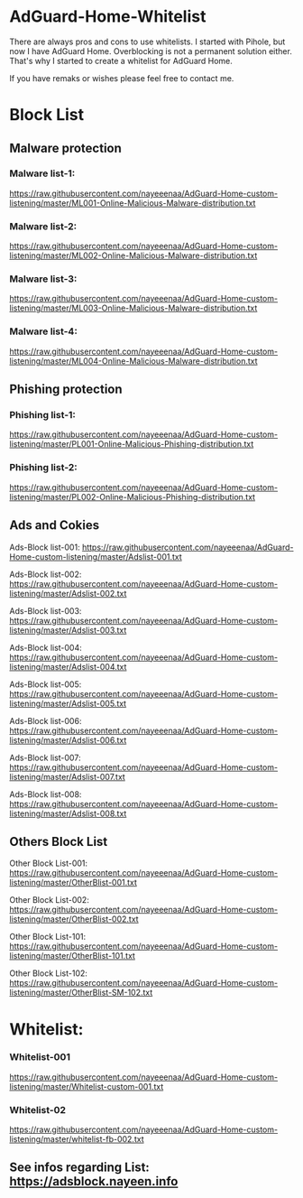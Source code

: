 # AdGuard-Home-Whitelist

There are always pros and cons to use whitelists. I started with Pihole, but now I have AdGuard Home. Overblocking is not a permanent solution either. That's why I started to create a whitelist for AdGuard Home. 

If you have remaks or wishes please feel free to contact me.


# Block List
## Malware protection

### Malware list-1:
https://raw.githubusercontent.com/nayeeenaa/AdGuard-Home-custom-listening/master/ML001-Online-Malicious-Malware-distribution.txt

### Malware list-2:
https://raw.githubusercontent.com/nayeeenaa/AdGuard-Home-custom-listening/master/ML002-Online-Malicious-Malware-distribution.txt

### Malware list-3:
https://raw.githubusercontent.com/nayeeenaa/AdGuard-Home-custom-listening/master/ML003-Online-Malicious-Malware-distribution.txt

### Malware list-4:
https://raw.githubusercontent.com/nayeeenaa/AdGuard-Home-custom-listening/master/ML004-Online-Malicious-Malware-distribution.txt



## Phishing protection

### Phishing list-1:
https://raw.githubusercontent.com/nayeeenaa/AdGuard-Home-custom-listening/master/PL001-Online-Malicious-Phishing-distribution.txt


### Phishing list-2:
https://raw.githubusercontent.com/nayeeenaa/AdGuard-Home-custom-listening/master/PL002-Online-Malicious-Phishing-distribution.txt



## Ads and Cokies 

Ads-Block list-001:
https://raw.githubusercontent.com/nayeeenaa/AdGuard-Home-custom-listening/master/Adslist-001.txt

Ads-Block list-002:
https://raw.githubusercontent.com/nayeeenaa/AdGuard-Home-custom-listening/master/Adslist-002.txt

Ads-Block list-003:
https://raw.githubusercontent.com/nayeeenaa/AdGuard-Home-custom-listening/master/Adslist-003.txt

Ads-Block list-004:
https://raw.githubusercontent.com/nayeeenaa/AdGuard-Home-custom-listening/master/Adslist-004.txt

Ads-Block list-005:
https://raw.githubusercontent.com/nayeeenaa/AdGuard-Home-custom-listening/master/Adslist-005.txt

Ads-Block list-006:
https://raw.githubusercontent.com/nayeeenaa/AdGuard-Home-custom-listening/master/Adslist-006.txt

Ads-Block list-007:
https://raw.githubusercontent.com/nayeeenaa/AdGuard-Home-custom-listening/master/Adslist-007.txt

Ads-Block list-008:
https://raw.githubusercontent.com/nayeeenaa/AdGuard-Home-custom-listening/master/Adslist-008.txt


## Others Block List

Other Block List-001:
https://raw.githubusercontent.com/nayeeenaa/AdGuard-Home-custom-listening/master/OtherBlist-001.txt

Other Block List-002:
https://raw.githubusercontent.com/nayeeenaa/AdGuard-Home-custom-listening/master/OtherBlist-002.txt

Other Block List-101:
https://raw.githubusercontent.com/nayeeenaa/AdGuard-Home-custom-listening/master/OtherBlist-101.txt

Other Block List-102:
https://raw.githubusercontent.com/nayeeenaa/AdGuard-Home-custom-listening/master/OtherBlist-SM-102.txt




# Whitelist:
### Whitelist-001
https://raw.githubusercontent.com/nayeeenaa/AdGuard-Home-custom-listening/master/Whitelist-custom-001.txt

### Whitelist-02
https://raw.githubusercontent.com/nayeeenaa/AdGuard-Home-custom-listening/master/whitelist-fb-002.txt




## See infos regarding List: https://adsblock.nayeen.info
